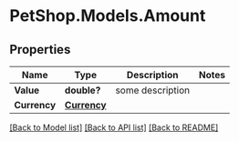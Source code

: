 # PetShop.Models.Amount
## Properties

Name | Type | Description | Notes
------------ | ------------- | ------------- | -------------
**Value** | **double?** | some description  | 
**Currency** | [**Currency**](Currency.md) |  | 

[[Back to Model list]](../README.md#documentation-for-models) [[Back to API list]](../README.md#documentation-for-api-endpoints) [[Back to README]](../README.md)

